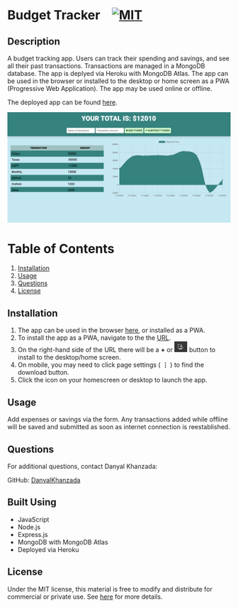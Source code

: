 # Budget Tracker &nbsp;&nbsp;&nbsp;[![MIT](https://img.shields.io/badge/license-MIT-yellow?style=for-the-badge)](https://shields.io/)

## Description

A budget tracking app. Users can track their spending and savings, and see all their past transactions. Transactions are managed in a MongoDB database. The app is deplyed via Heroku with MongoDB Atlas. The app can be used in the browser or installed to the desktop or home screen as a PWA (Progressive Web Application). The app may be used online or offline.

The deployed app can be found [here](https://still-crag-28886.herokuapp.com/).

![App screenshot](./budget-tracker.png)

# Table of Contents
1. [Installation](#installation)
2. [Usage](#usage)
3. [Questions](#questions)
4. [License](#license)

## Installation
1. The app can be used in the browser [here](https://still-crag-28886.herokuapp.com/), or installed as a PWA.
2. To install the app as a PWA, navigate to the the [URL](https://still-crag-28886.herokuapp.com/).
3. On the right-hand side of the URL there will be a **+** or ![Image of download button](./download-button.png) button to install to the desktop/home screen.
4. On mobile, you may need to click page settings ( **⋮** ) to find the download button.
5. Click the icon on your homescreen or desktop to launch the app.

## Usage
Add expenses or savings via the form. Any transactions added while offline will be saved and submitted as soon as internet connection is reestablished.

## Questions
For additional questions, contact Danyal Khanzada:

GitHub: [DanyalKhanzada](https://github.com/DanyalKhanzada)

## Built Using
- JavaScript
- Node.js
- Express.js
- MongoDB with MongoDB Atlas
- Deployed via Heroku

## License
Under the MIT license, this material is free to modify and distribute for commercial or private use. See [here](https://opensource.org/licenses/MIT) for more details.